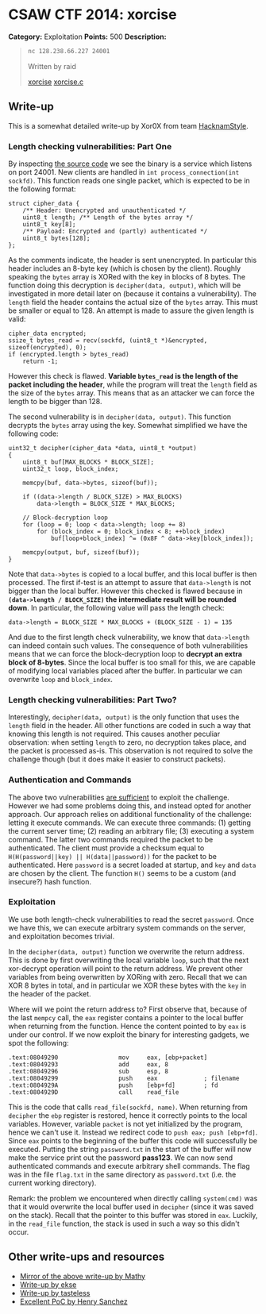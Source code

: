# CSAW CTF 2014: xorcise

**Category:** Exploitation
**Points:** 500
**Description:**

> ```bash
> nc 128.238.66.227 24001
> ```
>
> Written by raid
>
> [xorcise](xorcise)
> [xorcise.c](xorcise.c)

## Write-up

This is a somewhat detailed write-up by Xor0X from team [HacknamStyle](http://www.hacknamstyle.net/).

### Length checking vulnerabilities: Part One

By inspecting [the source code](xorcise.c) we see the binary is a service which listens on port 24001. New clients are handled in `int process_connection(int sockfd)`. This function reads one single packet, which is expected to be in the following format:

	struct cipher_data {
		/** Header: Unencrypted and unauthenticated */
	    uint8_t length; /** Length of the bytes array */
	    uint8_t key[8];
		/** Payload: Encrypted and (partly) authenticated */
	    uint8_t bytes[128];
	};

As the comments indicate, the header is sent unencrypted. In particular this header includes an 8-byte key (which is chosen by the client). Roughly speaking the `bytes` array is XORed with the key in blocks of 8 bytes. The function doing this decryption is `decipher(data, output)`, which will be investigated in more detail later on (because it contains a vulnerability). The `length` field the header contains the actual size of the `bytes` array. This must be smaller or equal to 128. An attempt is made to assure the given length is valid:

    cipher_data encrypted;
    ssize_t bytes_read = recv(sockfd, (uint8_t *)&encrypted, sizeof(encrypted), 0);
    if (encrypted.length > bytes_read)
        return -1;

However this check is flawed. **Variable `bytes_read` is the length of the packet including the header**, while the program will treat the `length` field as the size of the `bytes` array. This means that as an attacker we can force the length to be bigger than 128.

The second vulnerability is in `decipher(data, output)`. This function decrypts the `bytes` array using the key. Somewhat simplified we have the following code:

	uint32_t decipher(cipher_data *data, uint8_t *output)
	{
	    uint8_t buf[MAX_BLOCKS * BLOCK_SIZE];
	    uint32_t loop, block_index;

	    memcpy(buf, data->bytes, sizeof(buf));

	    if ((data->length / BLOCK_SIZE) > MAX_BLOCKS)
	        data->length = BLOCK_SIZE * MAX_BLOCKS;

		// Block-decryption loop
	    for (loop = 0; loop < data->length; loop += 8)
	        for (block_index = 0; block_index < 8; ++block_index)
	            buf[loop+block_index] ^= (0x8F ^ data->key[block_index]);

	    memcpy(output, buf, sizeof(buf));
	}

Note that `data->bytes` is copied to a local buffer, and this local buffer is then processed. The first if-test is an attempt to assure that `data->length` is not bigger than the local buffer. However this checked is flawed because in **`(data->length / BLOCK_SIZE)` the intermediate result will be rounded down**. In particular, the following value will pass the length check:

	data->length = BLOCK_SIZE * MAX_BLOCKS + (BLOCK_SIZE - 1) = 135

And due to the first length check vulnerability, we know that `data->length` can indeed contain such values. The consequence of both vulnerabilities means that we can force the block-decryption loop to **decrypt an extra block of 8-bytes**. Since the local buffer is too small for this, we are capable of modifying local variables placed after the buffer. In particular we can overwrite `loop` and `block_index`.

### Length checking vulnerabilities: Part Two?

Interestingly, `decipher(data, output)` is the only function that uses the `length` field in the header. All other functions are coded in such a way that knowing this length is not required. This causes another peculiar observation: when setting `length` to zero, no decryption takes place, and the packet is processed as-is. This observation is not required to solve the challenge though (but it does make it easier to construct packets).

### Authentication and Commands

The above two vulnerabilities [are sufficient](https://gist.github.com/g05u/9e1ae04ad1252f709bb7) to exploit the challenge. However we had some problems doing this, and instead opted for another approach. Our approach relies on additional functionality of the challenge: letting it execute commands. We can execute three commands: (1) getting the current server time; (2) reading an arbitrary file; (3) executing a system command. The latter two commands required the packet to be authenticated. The client must provide a checksum equal to `H(H(password||key) || H(data||password))` for the packet to be authenticated. Here `password` is a secret loaded at startup, and `key` and `data` are chosen by the client. The function `H()` seems to be a custom (and insecure?) hash function.

### Exploitation

We use both length-check vulnerabilities to read the secret `password`. Once we have this, we can execute arbitrary system commands on the server, and exploitation becomes trivial.

In the `decipher(data, output)` function we overwrite the return address. This is done by first overwriting the local variable `loop`, such that the next xor-decrypt operation will point to the return address. We prevent other variables from being overwritten by XORing with zero. Recall that we can XOR 8 bytes in total, and in particular we XOR these bytes with the `key` in the header of the packet.


Where will we point the return address to? First observe that, because of the last `mempcy` call, the `eax` register contains a pointer to the local buffer when returning from the function. Hence the content pointed to by `eax` is under our control. If we now exploit the binary for interesting gadgets, we spot the following:

	.text:08049290                 mov     eax, [ebp+packet]
	.text:08049293                 add     eax, 8
	.text:08049296                 sub     esp, 8
	.text:08049299                 push    eax             ; filename
	.text:0804929A                 push    [ebp+fd]        ; fd
	.text:0804929D                 call    read_file

This is the code that calls `read_file(sockfd, name)`. When returning from `decipher` the `ebp` register is restored, hence it correctly points to the local variables. However, variable `packet` is not yet initialized by the program, hence we can't use it. Instead we redirect code to `push eax; push [ebp+fd]`. Since `eax` points to the beginning of the buffer this code will successfully be executed. Putting the string `password.txt` in the start of the buffer will now make the service print out the password **pass123**. We can now send authenticated commands and execute arbitrary shell commands. The flag was in the file `flag.txt` in the same directory as `password.txt` (i.e. the current working directory).

Remark: the problem we encountered when directly calling `system(cmd)` was that it would overwrite the local buffer used in `decipher` (since it was saved on the stack). Recall that the pointer to this buffer was stored in `eax`. Luckily, in the `read_file` function, the stack is used in such a way so this didn't occur.

## Other write-ups and resources

* [Mirror of the above write-up by Mathy](http://www.mathyvanhoef.com/2014/09/csaw-2014-xorcise-challenge.html)
* [Write-up by ekse](http://solution-36.blogspot.com/2014/09/csaw-2014-exploit-500-writeup-xorcise.html)
* [Write-up by tasteless](http://tasteless.se/2014/09/xorcise-csaw-2014-exploiting-500/)
* [Excellent PoC by Henry Sanchez](https://gist.github.com/g05u/9e1ae04ad1252f709bb7)
